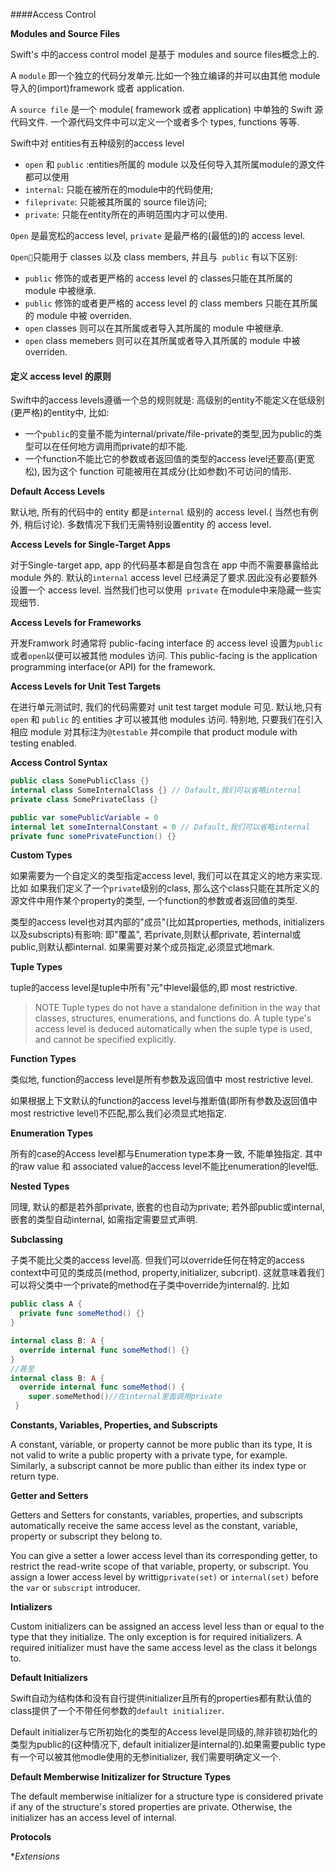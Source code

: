 ####Access Control

**Modules and Source Files**

Swift's 中的access control model 是基于 modules and source files概念上的.

A `module` 即一个独立的代码分发单元.比如一个独立编译的并可以由其他 module 导入的(import)framework 或者 application.

A `source file` 是一个 module( framework 或者 application) 中单独的 Swift 源代码文件. 一个源代码文件中可以定义一个或者多个 types, functions 等等.

Swift中对 entities有五种级别的access level

* `open` 和 `public` :entities所属的 module 以及任何导入其所属module的源文件都可以使用
* `internal`: 只能在被所在的module中的代码使用;
* `fileprivate`: 只能被其所属的 source file访问;
* `private`: 只能在entity所在的声明范围内才可以使用.

`Open` 是最宽松的access level, `private` 是最严格的(最低的)的 access level.

`Open`只能用于 classes 以及 class members, 并且与` public` 有以下区别:

* `public` 修饰的或者更严格的 access level 的 classes只能在其所属的 module 中被继承.
* `public` 修饰的或者更严格的 access level 的 class members 只能在其所属的 module 中被 overriden.
* `open` classes 则可以在其所属或者导入其所属的 module 中被继承.
* `open` class memebers 则可以在其所属或者导入其所属的 module 中被 overriden.

#### 定义 access level 的原则

Swift中的access levels遵循一个总的规则就是: 高级别的entity不能定义在低级别(更严格)的entity中, 比如:
* 一个`public`的变量不能为internal/private/file-private的类型,因为public的类型可以在任何地方调用而private的却不能.
* 一个function不能比它的参数或者返回值的类型的access level还要高(更宽松), 因为这个 function 可能被用在其成分(比如参数)不可访问的情形.

**Default Access Levels**

默认地, 所有的代码中的 entity 都是`internal` 级别的 access level.( 当然也有例外, 稍后讨论). 多数情况下我们无需特别设置entity 的 access level.

**Access Levels for Single-Target Apps**

对于Single-target app,  app 的代码基本都是自包含在 app 中而不需要暴露给此module 外的. 默认的`internal` access level 已经满足了要求.因此没有必要额外设置一个 access level. 当然我们也可以使用` private` 在module中来隐藏一些实现细节.

**Access Levels for Frameworks**

 开发Framwork 时通常将 public-facing interface 的 access level 设置为`public`或者`open`以便可以被其他 modules 访问. This public-facing is the application programming interface(or API) for the framework.

**Access Levels for Unit Test Targets**

在进行单元测试时, 我们的代码需要对 unit test target module 可见. 默认地,只有` open` 和 `public` 的 entities 才可以被其他 modules 访问. 特别地,   只要我们在引入相应 module 对其标注为`@testable` 并compile that product module with testing enabled.

**Access Control Syntax**

```swift
public class SomePublicClass {}
internal class SomeInternalClass {} // Dafault,我们可以省略internal
private class SomePrivateClass {}

public var somePublicVariable = 0
internal let someInternalConstant = 0 // Dafault,我们可以省略internal
private func somePrivateFunction() {}
```
**Custom Types**

如果需要为一个自定义的类型指定access level, 我们可以在其定义的地方来实现. 比如 如果我们定义了一个`private`级别的class, 那么这个class只能在其所定义的源文件中用作某个property的类型, 一个function的参数或者返回值的类型.

类型的access level也对其内部的"成员"(比如其properties, methods, initializers以及subscripts)有影响: 即"覆盖", 若private,则默认都private, 若internal或public,则默认都internal. 如果需要对某个成员指定,必须显式地mark.

**Tuple Types**

tuple的access level是tuple中所有"元"中level最低的,即 most restrictive.
> NOTE Tuple types do not have a standalone definition in the way that classes, structures, enumerations, and functions do. A tuple type's access level is deduced automatically when the suple type is used, and cannot be specified explicitly.

**Function Types**

类似地, function的access level是所有参数及返回值中 most restrictive level.

如果根据上下文默认的function的access level与推断值(即所有参数及返回值中 most restrictive level)不匹配,那么我们必须显式地指定.

**Enumeration Types**

所有的case的Access level都与Enumeration type本身一致, 不能单独指定. 其中的raw value 和 associated value的access level不能比enumeration的level低.

**Nested Types**

同理, 默认的都是若外部private, 嵌套的也自动为private; 若外部public或internal,嵌套的类型自动internal, 如需指定需要显式声明.

**Subclassing**

子类不能比父类的access level高. 但我们可以override任何在特定的access context中可见的类成员(method, property,initializer, subcript). 这就意味着我们可以将父类中一个private的method在子类中override为internal的. 比如
```Swift
public class A {
  private func someMethod() {}
}

internal class B: A {
  override internal func someMethod() {}
}
//甚至
internal class B: A {
  override internal func someMethod() {
    super.someMethod()//在internal里面调用private
 }
```
**Constants, Variables, Properties, and Subscripts**

A constant, variable, or property cannot be more public than its type, It is not valid to write a public property with a private type, for example. Similarly, a subscript cannot be more public than either its index type or return type.

**Getter and Setters**

Getters and Setters for constants, variables, properties, and subscripts automatically receive the same access level as the constant, variable, property or subscript they belong to.

You can give a setter a lower access level than its corresponding getter, to restrict the read-write scope of that variable, property, or subscript. You assign a lower access level by writtig`private(set)` or `internal(set)` before the `var` or `subscript` introducer.

**Intializers**

Custom initializers can be assigned an access level less than or equal to the type that they initialize. The only exception is for required initializers. A required initializer must have the same access level as the class it belongs to.

**Default Initializers**

Swift自动为结构体和没有自行提供initializer且所有的properties都有默认值的class提供了一个不带任何参数的`default initializer`.

Default initializer与它所初始化的类型的Access level是同级的,除非锁初始化的类型为public的(这种情况下, default initializer是internal的).如果需要public type有一个可以被其他modle使用的无参initializer, 我们需要明确定义一个.

**Default Memberwise Initizalizer for Structure Types**

The default memberwise initializer for a structure type is considered private if any of the structure's stored properties are private. Otherwise, the initializer has an access level of internal.

**Protocols**

**Extensions*


































